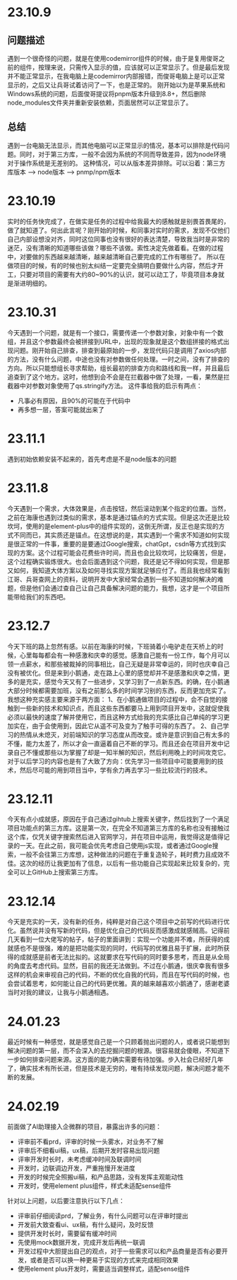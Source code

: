 # 23.10.9
## 问题描述
遇到一个很奇怪的问题，就是在使用codemirror组件的时候，由于是复用俊哥之前的组件，按理来说，只需传入显示的值，应该就可以正常显示了。但是最后发现并不能正常显示，在我电脑上是codemirror内部报错，而俊哥电脑上是可以正常显示的，之后又让兵哥试着访问了一下，也是正常的。
刚开始以为是苹果系统和Windows系统的问题，后面俊哥提议将pnpm版本升级到8.8+，然后删除node_modules文件夹并重新安装依赖，页面居然可以正常显示了。
## 总结
遇到一台电脑无法显示，而其他电脑可以正常显示的情况，基本可以排除是代码问题。同时，对于第三方库，一般不会因为系统的不同而导致差异，因为node环境对于操作系统是无差别的。
这种情况，可以从版本差异排除。可以沿着：第三方库版本 --> node版本 --> pnmp/npm版本

# 23.10.19
实时的任务快完成了，在做实是任务的过程中给我最大的感触就是别畏首畏尾的，做了就知道了。何出此言呢？刚开始的时候，和同事对实时的需求，发现不仅他们自己内部设想没对齐，同时这位同事也没有很好的表达清楚，导致我当时是非常的迷茫，没有清晰的知道哪些该做？哪些不该做。索性决定先做着看。在做的过程中，对要做的东西越来越清晰，越来越清晰自己要完成的工作有哪些了。
所以在做项目的时候，有的时候也别太纠结一定要完全搞明白要做什么内容，然后才开工，只要对项目的需要有大约80~90%的认识，就可以动工了，毕竟项目本身就是渐进明细的。

# 23.10.31
今天遇到一个问题，就是有一个接口，需要传递一个参数对象，对象中有一个数组，并且这个参数最终会被拼接到URL中，出现的现象就是这个数组拼接的格式出现问题。刚开始自己排查，排查到最原始的一步，发现代码只是调用了axios内部的方法，没有什么问题，中途也没有对参数做任何处理。一时之间，没有了排查的方向。所以只能想组长寻求帮助，组长最初的排查方向和路线和我一样，并且最后追查到了这个地方。这时，他想到会不会是在拦截器中做了处理，一看，果然是拦截器中对参数对象使用了qs.stringify方法。
这件事给我的启示有两点：
* 凡事必有原因，且90%的可能在于代码中
* 再多想一层，答案可能就出来了

# 23.11.1
遇到初始依赖安装不起来的，首先考虑是不是node版本的问题

# 23.11.8
今天遇到一个需求，大体效果是，点击按钮，然后滚动到某个指定的位置。当然，之前在海康也遇到过类似的需求，基本是通过锚点的方式实现。但是这次还是比较坎坷，使用的是element-plus中的组件实现的，这倒无所谓，反正也是实现的方式不同而已，其实质还是锚点。在这想说的是，其实遇到一个需求不知道如何实现是很正常的一件事，重要的是要通过Google搜索，chatGpt，csdn等方式找到实现的方案。这个过程可能会花费些许时间，而且也会比较坎坷，比较痛苦，但是，这个过程确实锻炼很大。也会后面遇到这个问题，我还是记不得如何实现，但是那又如何，我知道大体方案以及如何寻找实现方案就足够应付了。而且我也经常看到江哥、兵哥查网上的资料，说明开发中大家经常会遇到一些不知道如何解决的难题，但是他们会通过查自己让自己具备解决问题的能力，我想，这才是一个项目所能带给我们的东西吧。

# 23.12.7
今天下班的路上忽然有感。以前在海康的时候，下班骑着小电驴走在天桥上的时候，心里每每都会有一种感激和庆幸的感觉。感激自己能有一份工作，每个月可以领一点薪水，和那些被裁掉的同事相比，自己无疑是非常幸运的，同时也庆幸自己没有被优化。但是来到小鹅通，走在路上心里的感觉却并不是感激和庆幸之情，更多的是充实，感觉今天又有了一些进步，又学习到了一点新东西。的确，在小鹅通大部分时候都需要加班，没有之前那么多的时间学习别的东西，反而更加充实了。
我想这种充实感主要来源于两方面：
1、在小鹅通做项目的过程中，会不自觉的接触到一些新的技术和知识点，而且这些东西都要马上用到项目开发中，这就促使我必须以最快的速度了解并使用它，而且这种方式给我的充实感比自己单纯的学习更加实在，由于会使用到，因此它从遥不可及变为了触手可得的东西了。
2、自己学习的热情从未熄灭，对前端知识的学习态度从而改变。或许是意识到自己有太多的不懂，能力太差了，所以才会一直逼着自己不断的学习。而且还会在项目开发中记录自己不懂或那些以为掌握了却是一知半解的知识，然后利用晚上的时间攻克它。
对于以后学习的内容也是有了大致了方向：优先学习一些项目中可能要用到的技术，然后尽可能的用到项目当中，学有余力再去学习一些比较流行的技术。   

# 23.12.11
今天有点小成就感，原因在于自己通过gihtub上搜索关键字，然后找到了一个满足项目功能点的第三方库。这是第一次，在完全不知道第三方库的名称也没有接触过这个库，仅凭关键字搜索然后进入官网学习，并在项目中运用，我觉得这是值得记录的一天。在此之前，我可能会优先考虑自己使用js实现，或者通过Google搜索，一般不会往第三方库想，这种做法的问题在于重复造轮子，耗时费力且成效不佳。这次的经历让我更加有了信息，以后有一些功能自己实现起来比较复杂的，完全可以上GitHub上搜索第三方库。

# 23.12.14
今天是充实的一天，没有新的任务，纯粹是对自己这个项目中之前写的代码进行优化。虽然说并没有写新的代码，但是优化自己的代码反而感激成就感贼高。记得前几天看到一位大佬写的帖子，帖子的里面讲到：实现一个功能并不难，所获得的成就感也不是很强，难的是把功能实现的同时，代码写的优雅且易于扩展，此时所获得的成就感是前者无法比拟的。这就要求在写代码的同时要多思考，而且是从全局的角度去考虑代码。显然，目前的我还无法做到。不过在小鹅通，很庆幸我有很多这样的机会来审视自己的代码，不断的优化自我的代码，而且在写代码的时候，也会尝试着思考，如何能让自己的代码更优雅。真的越来越喜欢小鹅通了，感谢老婆当时对我的建议，让我与小鹅通相遇。

# 24.01.23
最近时候有一种感觉，就是感觉自己是一个只顾着抛出问题的人，或者说只能想到解决问题的第一层，而不会深入的去挖掘问题的根源。很容易就会傻眼，不知道下一步如何排查问题来源。这方面的能力确实需要有待加强。步入社会已经好几年了，确实技术有所长进，但是技术是无穷的，唯有持续发现问题，解决问题才能不断的发展。

# 24.02.19
前面做了AI助理接入企微群的项目，暴露出许多的问题：
* 评审前不看prd，评审的时候一头雾水，对业务不了解
* 评审后不细看ui稿，ux稿，后期开发时容易出现问题
* 评审开发时长时，未考虑缓冲时间及联调时间
* 开发时，边联调边开发，严重拖慢开发进度
* 开发的时候完全照搬ui稿，和产品思路，没有发挥主观能动性
* 开发时，使用element plus组件，样式未适配sense组件

针对以上问题，以后要注意执行以下几点：

* 评审前仔细阅读prd，了解业务，有什么问题可以在评审时提出
* 开发前大致查看ui、ux稿，有什么疑问，及时反馈
* 提供开发时长时，需要留有缓冲时间
* 先使用mock数据开发，完成开发后再统一联调
* 开发过程中大胆提出自己的观点，对于一些需求可以和产品商量是否有必要开发，或者是否可以换一种更易于实现的方式来完成相同效果
* 使用element plus开发时，需要适当调整样式，适配sense组件
